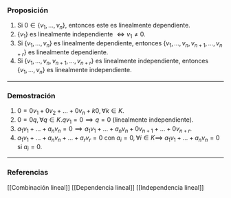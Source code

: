 ### Proposición

1) Si $0 \in \{v_1, \dots, v_n\}$, entonces este es linealmente dependiente.
2) $\{v_1\}$ es linealmente independiente $\iff v_1 \not = 0$.
3) Si $\{v_1, \dots, v_n\}$ es linealmente dependiente, entonces $\{v_1, \dots, v_n, v_{n+1}, \dots, v_{n+r}\}$ es linealmente dependiente.
4) Si $\{v_1, \dots, v_n, v_{n+1}, \dots, v_{n+r}\}$ es linealmente independiente, entonces $\{v_1, \dots, v_n\}$ es linealmente independiente.

---
### Demostración

1) $0 = 0v_1 + 0v_2 + \dots + 0v_n + k0, \forall k \in K$.
2) $0 = 0q, \forall q \in K. qv_1 = 0 \implies q = 0$ (linealmente independiente).
3) $a_1v_1 + \dots + a_nv_n = 0 \implies a_1v_1 + \dots + a_nv_n + 0v_{n+1} + \dots + 0v_{n+r}$.
4) $a_1v_1 + \dots + a_nv_n + \dots + a_rv_r = 0$ con $a_i = 0, \forall i \in K \implies$ $a_1v_1 + \dots + a_nv_n = 0$ si $a_i = 0$.

---
### Referencias
[[Combinación lineal]]
[[Dependencia lineal]]
[[Independencia lineal]]